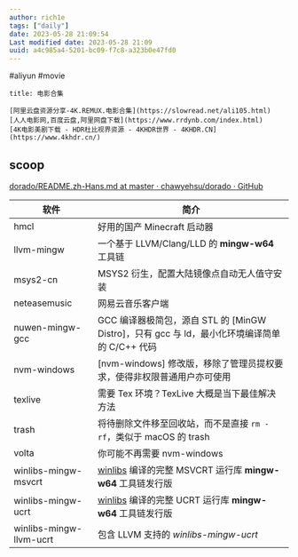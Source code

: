```yaml
---
author: rich1e
tags: ["daily"]
date: 2023-05-28 21:09:54
Last modified date: 2023-05-28 21:09
uuid: a4c985a4-5201-bc09-f7c8-a323b0e47fd0
---
```


#aliyun #movie

```ad-note
title: 电影合集

[阿里云盘资源分享-4K.REMUX.电影合集](https://slowread.net/ali105.html)
[人人电影网,百度云盘,阿里网盘下载](https://www.rrdynb.com/index.html)
[4K电影美剧下载 - HDR杜比视界资源 - 4KHDR世界 - 4KHDR.CN](https://www.4khdr.cn/)

```

## scoop

[dorado/README.zh-Hans.md at master · chawyehsu/dorado · GitHub](https://github.com/chawyehsu/dorado/blob/master/README.zh-Hans.md)

| 软件                    | 简介                                                                                          |
| ----------------------- | --------------------------------------------------------------------------------------------- |
| hmcl                    | 好用的国产 Minecraft 启动器                                                                   |
| llvm-mingw              | 一个基于 LLVM/Clang/LLD 的 **mingw-w64** 工具链                                               |
| msys2-cn                | MSYS2 衍生，配置大陆镜像点自动无人值守安装                                                    |
| neteasemusic            | 网易云音乐客户端                                                                              |
| nuwen-mingw-gcc         | GCC 编译器极简包，源自 STL 的 [MinGW Distro]，只有 gcc 与 ld，最小化环境编译简单的 C/C++ 代码 |
| nvm-windows             | [nvm-windows] 修改版，移除了管理员提权要求，使得非权限普通用户亦可使用                        |
| texlive                 | 需要 Tex 环境？TexLive 大概是当下最佳解决方法                                                 |
| trash                   | 将待删除文件移至回收站，而不是直接 `rm -rf`，类似于 macOS 的 trash                            |
| volta                   | 你可能不再需要 nvm-windows                                                                    |
| winlibs-mingw-msvcrt    | [winlibs](http://winlibs.com/) 编译的完整 MSVCRT 运行库 **mingw-w64** 工具链发行版            |
| winlibs-mingw-ucrt      | [winlibs](http://winlibs.com/) 编译的完整 UCRT 运行库 **mingw-w64** 工具链发行版              |
| winlibs-mingw-llvm-ucrt | 包含 LLVM 支持的 _winlibs-mingw-ucrt_                                                         |

